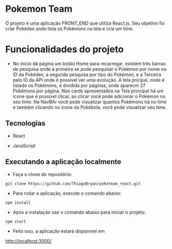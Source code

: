 # Pokemon Team
O projeto é uma aplicação FRONT_END que utiliza React.js. Seu objetivo foi criar Pokédex onde lista os Pokémons na tela e cria um time.

# Funcionalidades do projeto

* No início da página um botão Home para recarregar,
existem três barras de pesquisa onde a primeira se pode pesquisar o Pokémon por nome ou ID da Pokédex,
a segunda pesquisa por tipo do Pokémon, e a Terceira pelo ID da API onde é possível ver uma evolução.
A tela pricipal, onde é listado os Pokémons, é dividida por páginas, onde aparecm 27 Pokémons por página.
Nos cards apresentados na Tela principal há um ícone que é possivel clicar, ao clicar você pode adicionar 
o Pokémon no seu time. Na NavBAr você pode visualizar quantos Pokémons há no time e também clicando no ícone
da Pokébola, você pode visualizar seu time.

## Tecnologias
* React

* JavaScript

## Executando a aplicação localmente

* Faça o clone do repositório:

`git clone https://github.com/ThiagoBryan/poketeam_react.git`

* Para rodar a aplicação, execute o comando abaixo:

`npm install`

* Após a instalação use o comando abaixo para iniciar o projeto:

`npm start`

* Feito isso, a aplicação estará disponível em

[http://localhost:3000/](http://localhost:3000/)

